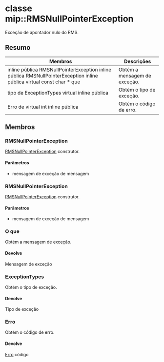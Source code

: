 # <a name="class-miprmsnullpointerexception"></a>classe mip::RMSNullPointerException 
Exceção de apontador nulo do RMS.
## <a name="summary"></a>Resumo
 Membros                        | Descrições                                
--------------------------------|---------------------------------------------
inline pública RMSNullPointerException inline pública RMSNullPointerException inline pública virtual const char * que | Obtém a mensagem de exceção.
tipo de ExceptionTypes virtual inline pública | Obtém o tipo de exceção.
Erro de virtual int inline pública | Obtém o código de erro.
## <a name="members"></a>Membros
### <a name="rmsnullpointerexception"></a>RMSNullPointerException
[RMSNullPointerException](#classmip_1_1_r_m_s_null_pointer_exception) construtor.
#### <a name="parameters"></a>Parâmetros
* mensagem de exceção de mensagem
### <a name="rmsnullpointerexception"></a>RMSNullPointerException
[RMSNullPointerException](#classmip_1_1_r_m_s_null_pointer_exception) construtor.
#### <a name="parameters"></a>Parâmetros
* mensagem de exceção de mensagem
### <a name="what"></a>O que
Obtém a mensagem de exceção.
#### <a name="returns"></a>Devolve
Mensagem de exceção
### <a name="exceptiontypes"></a>ExceptionTypes
Obtém o tipo de exceção.
#### <a name="returns"></a>Devolve
Tipo de exceção
### <a name="error"></a>Erro
Obtém o código de erro.
#### <a name="returns"></a>Devolve
[Erro](#classmip_1_1_error) código